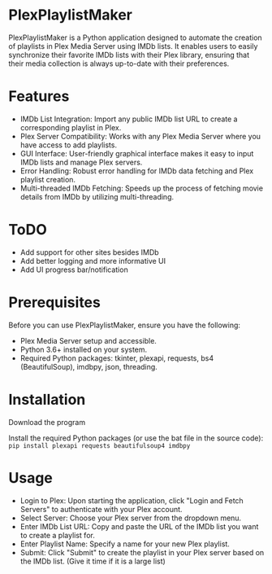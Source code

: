 # PlexPlaylistMaker
PlexPlaylistMaker is a Python application designed to automate the creation of playlists in Plex Media Server using IMDb lists. It enables users to easily synchronize their favorite IMDb lists with their Plex library, ensuring that their media collection is always up-to-date with their preferences.

# Features
* IMDb List Integration: Import any public IMDb list URL to create a corresponding playlist in Plex.
* Plex Server Compatibility: Works with any Plex Media Server where you have access to add playlists.
* GUI Interface: User-friendly graphical interface makes it easy to input IMDb lists and manage Plex servers.
* Error Handling: Robust error handling for IMDb data fetching and Plex playlist creation.
* Multi-threaded IMDb Fetching: Speeds up the process of fetching movie details from IMDb by utilizing multi-threading.

# ToDO
* Add support for other sites besides IMDb
* Add better logging and more informative UI
* Add UI progress bar/notification

# Prerequisites
Before you can use PlexPlaylistMaker, ensure you have the following:

* Plex Media Server setup and accessible.
* Python 3.6+ installed on your system.
* Required Python packages: tkinter, plexapi, requests, bs4 (BeautifulSoup), imdbpy, json, threading.

# Installation
Download the program

Install the required Python packages (or use the bat file in the source code):
`pip install plexapi requests beautifulsoup4 imdbpy` 

# Usage
* Login to Plex: Upon starting the application, click "Login and Fetch Servers" to authenticate with your Plex account.
* Select Server: Choose your Plex server from the dropdown menu.
* Enter IMDb List URL: Copy and paste the URL of the IMDb list you want to create a playlist for.
* Enter Playlist Name: Specify a name for your new Plex playlist.
* Submit: Click "Submit" to create the playlist in your Plex server based on the IMDb list. (Give it time if it is a large list)
